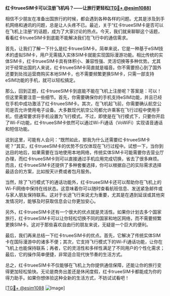 **红卡trueeSIM卡可以注册飞机吗？——让旅行更轻松[[TG💪+ @esim1088](https://t.me/s/esim1088)]**

相信不少朋友在准备出国旅行的时候，都会遇到各种各样的问题。尤其是涉及到手机网络和通讯的问题，总是让人头疼不已。最近，关于“红卡trueeSIM卡是否可以在飞机上注册”的话题，成为了大家讨论的热点。今天，我们就来聊聊这个话题，看看红卡trueeSIM卡到底能不能解决我们在飞行中的通信需求。

首先，让我们了解一下什么是红卡trueeSIM卡。简单来说，它是一种基于eSIM技术的虚拟SIM卡，用户无需插入实体SIM卡就能实现国际漫游功能。相比传统的实体SIM卡，红卡trueeSIM卡具有体积小、兼容性强、灵活切换等多种优势。尤其对于经常出国的人来说，红卡trueeSIM卡简直就是福音。你不需要担心到了国外还要到处找运营商购买本地SIM卡，也不需要频繁更换SIM卡，只需一部支持eSIM功能的手机，就可以轻松搞定。

那么，回到正题，红卡trueeSIM卡到底能不能在飞机上注册呢？答案是：可以！但这里需要注意一些细节。首先，你需要确保你的手机支持eSIM功能，并且已经在手机中成功激活了红卡trueeSIM卡。其次，在飞机起飞前，你需要确认航空公司是否允许使用电子设备。大多数现代航空公司都允许乘客在飞行过程中使用手机，但通常要求将手机设置为飞行模式。不过，即使是在飞行模式下，只要你开启了Wi-Fi功能，红卡trueeSIM卡依然可以通过Wi-Fi通话（VoWiFi）实现语音通话和短信功能。

说到这里，可能有人会问：“既然如此，那我为什么还需要红卡trueeSIM卡呢？”其实，红卡trueeSIM卡的优势不仅仅体现在飞行过程中。试想一下，当你到达目的地后，如果需要在当地使用本地网络，传统实体SIM卡可能需要你去营业厅办理，而红卡trueeSIM卡则可以直接通过手机应用完成切换，省去了很多麻烦。而且，红卡trueeSIM卡还提供了多种套餐选择，你可以根据自己的实际需求选择最适合的方案，比如按天计费或者包月服务。

当然，除了飞行模式下的通话功能外，红卡trueeSIM卡还可以帮助你在飞机上的Wi-Fi网络中保持在线状态。这意味着你可以随时查看航班信息、发送紧急邮件或与家人朋友保持联系。这对于长途飞行来说尤为重要，尤其是在遇到延误或其他突发情况时，能够及时获取信息会让你更加安心。

另外，红卡trueeSIM卡还有一个很大的优点就是灵活性。如果你计划去多个国家旅行，红卡trueeSIM卡可以让你轻松切换不同的国家和地区网络，而不需要频繁更换SIM卡。这对于那些喜欢自由行的朋友来说，无疑是一个巨大的便利。

最后，我们再来总结一下红卡trueeSIM卡的优点。首先，它解决了传统实体SIM卡在国际漫游中的诸多不便；其次，它支持飞行模式下的Wi-Fi通话功能，让你在飞机上也能保持联系；再者，它的灵活性和多样性满足了不同用户的个性化需求；最后，它的操作简单便捷，非常适合现代快节奏的生活方式。

总之，红卡trueeSIM卡不仅能够在飞机上为你提供通信保障，还能让你的旅行变得更加轻松愉快。无论是商务出差还是休闲度假，红卡trueeSIM卡都能成为你的得力助手。如果你想体验这种全新的生活方式，不妨试试看吧！

[[TG💪+ @esim1088](https://t.me/s/esim1088) ![Image](https://i.postimg.cc/4NQfJmqS/Snipaste-2025-05-13-00-14-12.png)]